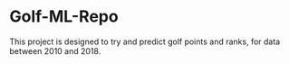 # Golf-ML-Repo

This project is designed to try and predict golf points and ranks, for data between 2010 and 2018.
